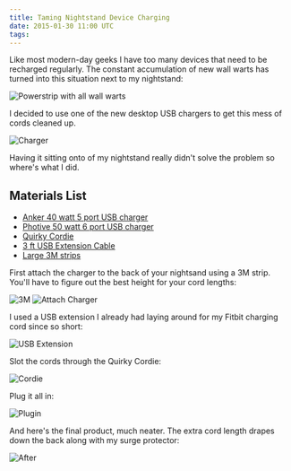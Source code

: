 ```yaml
---
title: Taming Nightstand Device Charging
date: 2015-01-30 11:00 UTC
tags:
---
```


Like most modern-day geeks I have too many devices that need to be recharged regularly. The constant accumulation of new wall warts has turned into this situation next to my nightstand:

![Powerstrip with all wall warts](2015-01-30-taming-nightstand-device-charging/before.jpg)

I decided to use one of the new desktop USB chargers to get this mess of cords cleaned up.

![Charger](2015-01-30-taming-nightstand-device-charging/charger.jpg)

Having it sitting onto of my nightstand really didn't solve the problem so where's what I did.

## Materials List

* [Anker 40 watt 5 port USB charger](http://www.amazon.com/gp/product/B00GTGETFG/ref=as_li_tl?ie=UTF8&camp=1789&creative=9325&creativeASIN=B00GTGETFG&linkCode=as2&tag=lolindrathcom-20)
* [Photive 50 watt 6 port USB charger](http://www.amazon.com/gp/product/B00LMIA9L4/ref=as_li_tl?ie=UTF8&camp=1789&creative=9325&creativeASIN=B00LMIA9L4&linkCode=as2&tag=lolindrathcom-20&linkId=VUIO6NR5XQSEP5W6)
* [Quirky Cordie](http://www.amazon.com/gp/product/B004GUS4XK/ref=as_li_tl?ie=UTF8&camp=1789&creative=9325&creativeASIN=B004GUS4XK&linkCode=as2&tag=lolindrathcom-20&linkId=S26GPT2PBMEBVLZB)
* [3 ft USB Extension Cable](http://www.amazon.com/gp/product/B001TH7GV4/ref=as_li_tl?ie=UTF8&camp=1789&creative=9325&creativeASIN=B001TH7GV4&linkCode=as2&tag=lolindrathcom-20&linkId=T7ZOZ4UD7SUBU6VR)
* [Large 3M strips](http://www.amazon.com/gp/product/B00404YKZI/ref=as_li_tl?ie=UTF8&camp=1789&creative=9325&creativeASIN=B00404YKZI&linkCode=as2&tag=lolindrathcom-20&linkId=AL5BFMDAG2BMJZTV)

First attach the charger to the back of your nightsand using a 3M strip. You'll have to figure out the best height for your cord lengths:

![3M](2015-01-30-taming-nightstand-device-charging/3m.jpg)
![Attach Charger](2015-01-30-taming-nightstand-device-charging/attach_charger.jpg)

I used a USB extension I already had laying around for my Fitbit charging cord since so short:

![USB Extension](2015-01-30-taming-nightstand-device-charging/usb_extension.jpg)

Slot the cords through the Quirky Cordie:

![Cordie](2015-01-30-taming-nightstand-device-charging/cordie.jpg)

Plug it all in:

![Plugin](2015-01-30-taming-nightstand-device-charging/plug_in.jpg)

And here's the final product, much neater. The extra cord length drapes down the back along with my surge protector:

![After](2015-01-30-taming-nightstand-device-charging/after.jpg)



